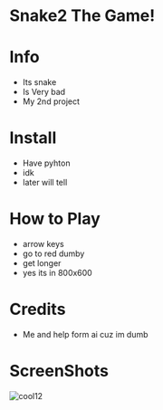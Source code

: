 # Snake2 The Game!



# Info
+ Its snake
+ Is Very bad
+ My 2nd project

# Install
+ Have pyhton
+ idk
+ later will tell

# How to Play
+ arrow keys
+ go to red dumby
+ get longer
+ yes its in 800x600

# Credits
+ Me and help form ai cuz im dumb

# ScreenShots

![cool12](https://github.com/Ga1axyKid/Snake2/assets/99396521/b1ca2d73-5b0e-49b4-8656-97c5af77462e)
